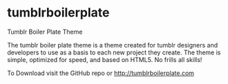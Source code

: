tumblrboilerplate
=================

Tumblr Boiler Plate Theme

The tumblr boiler plate theme is a theme created for tumblr designers and developers to use as a basis to each new project they create. The theme is simple, optimized for speed, and based on HTML5. No frills all skills!

To Download visit the GitHub repo or http://tumblrboilerplate.com
